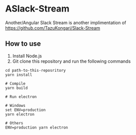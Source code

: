 # ASlack-Stream

Another/Angular Slack Stream is another implimentation of https://github.com/TazuKongari/Slack-Stream

## How to use

1. Install Node.js
2. Git clone this repository and run the following commands

```shell
cd path-to-this-reposritory
yarn install

# Compile
yarn build

# Run electron

# Windows
set ENV=production
yarn electron

# Others
ENV=production yarn electron
```
